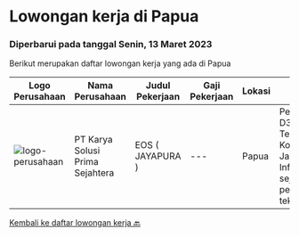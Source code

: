 
  # Lowongan kerja di Papua

  ### Diperbarui pada tanggal Senin, 13 Maret 2023

  Berikut merupakan daftar lowongan kerja yang ada di Papua

  |Logo Perusahaan | Nama Perusahaan | Judul Pekerjaan | Gaji Pekerjaan | Lokasi | Deskripsi | Tanggal diunggah | Pranala |
  | -------------- | --------------- | --------------- | --------- | --------- | -------------- | ------- | ----------- |
  |![logo-perusahaan](https://image-service-cdn.seek.com.au/bb0f2c313297f2db3d497466b95d7da85644edc0/ee4dce1061f3f616224767ad58cb2fc751b8d2dc)|PT Karya Solusi Prima Sejahtera|EOS ( JAYAPURA )|---|Papua|Pendidikan minimal D3 Telekomunikasi/Teknik Komputer Jaringan/Teknik Informatika dan sejenisnya; Memiliki pengalaman sebagai teknisi/engineer di...|Rabu, 08 Maret 2023|https://www.jobstreet.co.id/id/job/eos-jayapura-4253565?token=0~6e486f55-832b-438a-a322-02510ea3fed7&sectionRank=1&jobId=jobstreet-id-job-4253565|


  [Kembali ke daftar lowongan kerja 🔙](../README.md#daftar-lowongan-kerja)
  